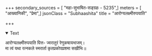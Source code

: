 +++
secondary_sources = [ "महा-सुभाषित-सङ्ग्रहः - 5235",]
meters = [ "आख्यानिकी", "प्रेमा",]
jsonClass = "Subhaashita"
title = "आरोग्यलक्ष्मीरुपयाति"

+++

<details open><summary>Text</summary>

आरोग्यलक्ष्मीरुपयाति पित्त- ज्वरातुरं रेणुकषायभाजम्।  
मा त्वं यथा रत्नकले स्मरार्ता कृतप्रकोपप्रशमा सखीभिः॥
</details>
